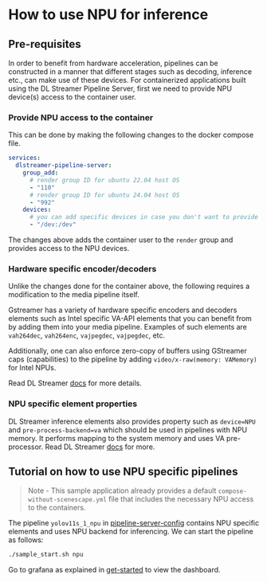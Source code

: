 # How to use NPU for inference

## Pre-requisites
In order to benefit from hardware acceleration, pipelines can be constructed in a manner that different stages such as decoding, inference etc., can make use of these devices.
For containerized applications built using the DL Streamer Pipeline Server, first we need to provide NPU device(s) access to the container user.

### Provide NPU access to the container
This can be done by making the following changes to the docker compose file.

```yaml
services:
  dlstreamer-pipeline-server:
    group_add:
      # render group ID for ubuntu 22.04 host OS
      - "110"
      # render group ID for ubuntu 24.04 host OS
      - "992"
    devices:
      # you can add specific devices in case you don't want to provide access to all like below.
      - "/dev:/dev"
```
The changes above adds the container user to the `render` group and provides access to the NPU devices.

### Hardware specific encoder/decoders
Unlike the changes done for the container above, the following requires a modification to the media pipeline itself.

Gstreamer has a variety of hardware specific encoders and decoders elements such as Intel specific VA-API elements that you can benefit from by adding them into your media pipeline. Examples of such elements are `vah264dec`, `vah264enc`, `vajpegdec`, `vajpegdec`, etc.

Additionally, one can also enforce zero-copy of buffers using GStreamer caps (capabilities) to the pipeline by adding `video/x-raw(memory: VAMemory)` for Intel NPUs.

Read DL Streamer [docs](https://dlstreamer.github.io/dev_guide/gpu_device_selection.html) for more details.

### NPU specific element properties
DL Streamer inference elements also provides property such as `device=NPU` and `pre-process-backend=va` which should be used in pipelines with NPU memory. It performs mapping to the system memory and uses VA pre-processor. Read DL Streamer [docs](https://dlstreamer.github.io/dev_guide/model_preparation.html#model-pre-and-post-processing) for more.

## Tutorial on how to use NPU specific pipelines

> Note - This sample application already provides a default `compose-without-scenescape.yml` file that includes the necessary NPU access to the containers.

The pipeline `yolov11s_1_npu` in [pipeline-server-config](../../src/dlstreamer-pipeline-server/config.json) contains NPU specific elements and uses NPU backend for inferencing. We can start the pipeline as follows:

```sh
./sample_start.sh npu
```

Go to grafana as explained in [get-started](./get-started.md) to view the dashboard.